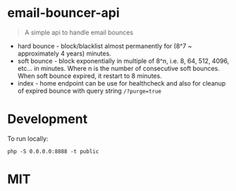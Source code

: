 # email-bouncer-api
> A simple api to handle email bounces

* hard bounce - block/blacklist almost permanently for (8^7 ~ approximately 4 years) minutes.
* soft bounce - block exponentially in multiple of 8^n, i.e. 8, 64, 512, 4096, etc... in minutes.  Where n is the number of consecutive soft bounces.  When soft bounce expired, it restart to 8 minutes.
* index - home endpoint can be use for healthcheck and also for cleanup of expired bounce with query string `/?purge=true`

# Development

To run locally:
```
php -S 0.0.0.0:8888 -t public
```

# MIT
